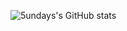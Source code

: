 ![5undays's GitHub stats](https://github-readme-stats.vercel.app/api?username=5undays&show_icons=true&theme=radical)
